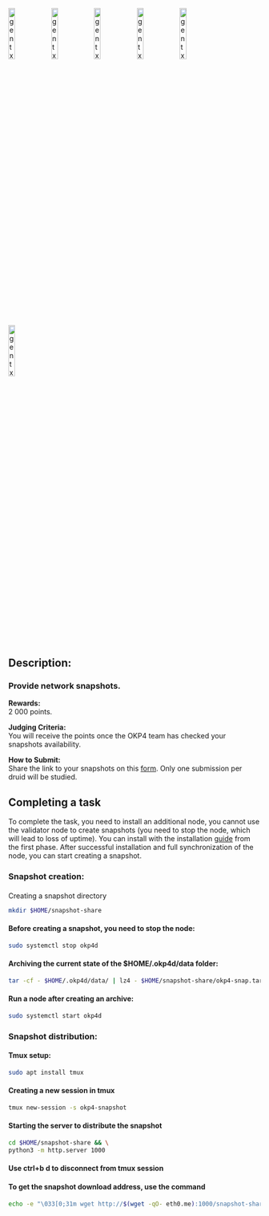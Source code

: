 [<img src='https://user-images.githubusercontent.com/83868103/210116122-8e1f35b7-1578-4856-b02c-734154fc40c9.png' alt='gentx'  width='16.2%'>](https://github.com/romanv1812/OKP4)
[<img src='https://user-images.githubusercontent.com/83868103/210116164-088cf8f8-868e-477f-9659-3c184dc22868.png' alt='gentx'  width='16.2%'>](https://nemeton.okp4.network/leaderboard#leaderboard)
[<img src='https://user-images.githubusercontent.com/83868103/210116187-9d459a76-e956-481a-92b6-6c11e6e97db2.png' alt='gentx'  width='16.2%'>](https://github.com/romanv1812/OKP4)
[<img src='https://user-images.githubusercontent.com/83868103/210116210-6997e3df-0e06-47c4-9ffd-c1c3b692431c.png' alt='gentx'  width='16.2%'>](https://github.com/romanv1812/OKP4/blob/main/rewards.md)
[<img src='https://user-images.githubusercontent.com/83868103/210116228-414bb6b0-f66f-4207-bb6f-12774d803daa.png' alt='gentx'  width='16.2%'>](https://github.com/romanv1812/OKP4/blob/main/FAQ.md)
[<img src='https://user-images.githubusercontent.com/83868103/210116267-bfff3f45-b653-4d5a-a58e-d9e046f79e96.png' alt='gentx'  width='16.2%'>](https://github.com/romanv1812/OKP4/blob/main/Terms.md)
## Description:
### Provide network snapshots.

**Rewards:**  
2 000 points.

**Judging Criteria:**  
You will receive the points once the OKP4 team has checked your snapshots availability.

**How to Submit:**  
Share the link to your snapshots on this [form](https://okp4.typeform.com/NemetonSnapshot). Only one submission per druid will be studied.

## Completing a task
To complete the task, you need to install an additional node, you cannot use the validator node to create snapshots (you need to stop the node, which will lead to loss of uptime). You can install with the installation [guide](https://github.com/romanv1812/OKP4/blob/main/Sidh/Setup%20your%20node.md) from the first phase. After successful installation and full synchronization of the node, you can start creating a snapshot.


### Snapshot creation:
#### 
Creating a snapshot directory
```bash
mkdir $HOME/snapshot-share 
```
#### Before creating a snapshot, you need to stop the node:
```bash
sudo systemctl stop okp4d
```

#### Archiving the current state of the $HOME/.okp4d/data folder:
```bash
tar -cf - $HOME/.okp4d/data/ | lz4 - $HOME/snapshot-share/okp4-snap.tar.lz4 -f
```

#### Run a node after creating an archive:
```bash
sudo systemctl start okp4d
```

### Snapshot distribution:

#### Tmux setup:
```bash
sudo apt install tmux 
```
#### Creating a new session in tmux
```bash
tmux new-session -s okp4-snapshot
```
#### Starting the server to distribute the snapshot
```bash
cd $HOME/snapshot-share && \
python3 -m http.server 1000
```
#### Use ctrl+b d to disconnect from tmux session
#### To get the snapshot download address, use the command 
```bash
echo -e "\033[0;31m wget http://$(wget -qO- eth0.me):1000/snapshot-sharejackal-snap.tar.lz4 \033[0m"
```
